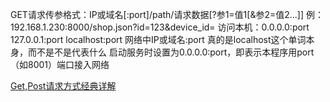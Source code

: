 GET请求传参格式：IP或域名[:port]/path/请求数据[?参1=值1[&参2=值2...]]
例：192.168.1.230:8000/shop.json?id=123&device_id=
访问本机：0.0.0.0:port  127.0.0.1:port  localhost:port  网络中IP或域名:port
真的是localhost这个单词本身，而不是不是代表什么
启动服务时设置为0.0.0.0:port，即表示本程序用port（如8001）端口接入网络


[Get,Post请求方式经典详解](https://www.cnblogs.com/insane-Mr-Li/p/9058273.html)